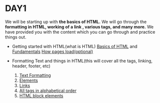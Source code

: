 # DAY1

We will be starting up with **the basics of HTML.**  We will go through the **formatting in HTML, working of a link , various tags, and many more.** We have provided you with the content which you can go through and practice things out.
* Getting started with HTML(what is HTML) 
[Basics of HTML](https://developer.mozilla.org/en-US/docs/Learn/HTML/Introduction_to_HTML/Getting_started)  and [Fundamentals](https://www.w3schools.com/html/html_basic.asp)   <a href="https://varvy.com/pagespeed/display.html#:~:text=Once%20the%20browser%20has%20received,html%20file)%20it%20reads%20it.&text=The%20web%20browser%20looks%20at,resource%20files%20from%20the%20webserver."> How pages load(optional) </a>

 * Formatting Text and things in HTML(this will cover all the tags, linking, header, footer, etc)
   <ol>
   <li>  <a href="https://www.w3schools.com/html/html_formatting.asp"> Text Formatting </a>  </li>
    <li>  <a href="https://www.w3schools.com/html/html_elements.asp"> Elements </a>  </li>
    <li>  <a href="https://www.w3schools.com/html/html_links.asp"> Links </a>  </li>
        <li>  <a href="https://www.w3schools.com/tags/default.asp">All tags in alphabetical order </a>  </li>
           <li>  <a href="https://www.tutorialspoint.com/html/html_blocks.htm">HTML block elements </a>  </li>
  </ol>
